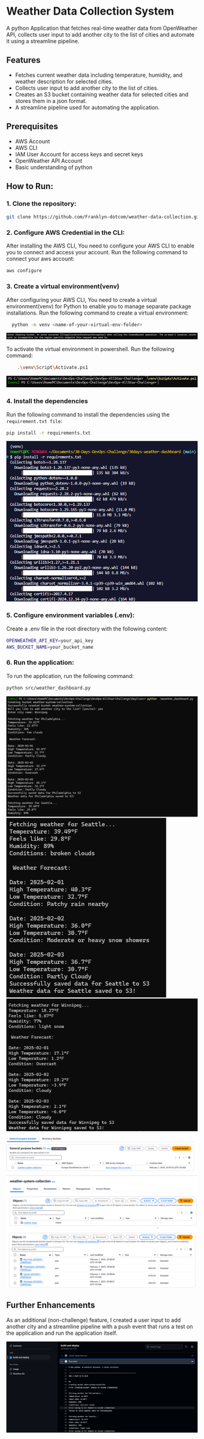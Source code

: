 # Weather Data Collection System
A python Application that fetches real-time weather data from OpenWeather API, collects user input to add another city to the list of cities and automate it using a streamline pipeline.

## Features
- Fetches current weather data including temperature, humidity, and weather description for selected cities.
- Collects user input to add another city to the list of cities.
- Creates an S3 bucket containing weather data for selected cities and stores them in a json format.
- A streamline pipeline used for automating the application. 

## Prerequisites
- AWS Account
- AWS CLI
- IAM User Account for access keys and secret keys
- OpenWeather API Account
- Basic understanding of python

## How to Run:
### 1. Clone the repository:
```bash
git clone https://github.com/Franklyn-dotcom/weather-data-collection.git
```

### 2. Configure AWS Credential in the CLI:
After installing the AWS CLI, You need to configure your AWS CLI to enable you to connect and access your account. Run the following command to connect your aws account:
```bash
aws configure
```

### 3. Create a virtual environment(venv)
After configuring your AWS CLI, You need to create a virtual environment(venv) for Python to enable you to manage separate package installations.
Run the following command to create a virtual environment:
```bash
  python -m venv <name-of-your-virtual-env-folder>
```
![venv-script](/Images/python-run-file.png)

To activate the virtual environment in powershell. Run the following command:
```bash
    .\venv\Script\Activate.ps1
```
![venv-activate](/Images/python-venv-activate.png)


### 4. Install the dependencies
Run the following command to install the dependencies using the `requirement.txt file`:
```bash
pip install -r requirements.txt
```
![pip-install](/Images/installing-dependencies.png)

### 5. Configure environment variables (.env):
Create a .env file in the root directory with the following content:
```bash
OPENWEATHER_API_KEY=your_api_key
AWS_BUCKET_NAME=your_bucket_name
```
### 6. Run the application:
To run the application, run the following command:
```bash
python src/weather_dashboard.py
```
![running-script](/Images/running-file-success.png)
![running-script](/Images/running-file-success-2.png)
![running-script](/Images/running-file-success-3.png)
![dashboard-script](/Images/dashboard-s3.png)
![dashboard-script](/Images/dashboard-s3-object.png)
![dashboard-script](/Images/dashboard-s3-object-upload.png)


## Further Enhancements
As an additional (non-challenge) feature, I created a user input to add another city and a streamline pipeline with a push event that runs a test on the application and run the application itself.

![automate-script](/Images/automate-success.png)
